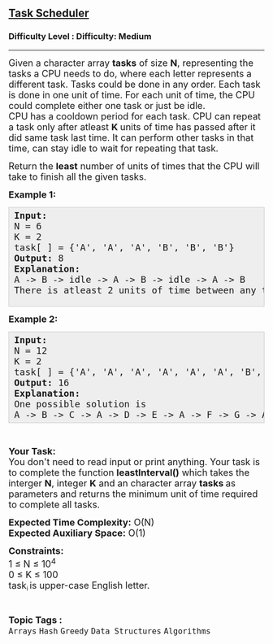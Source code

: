 <h2><a href="https://www.geeksforgeeks.org/problems/task-scheduler/1?page=1&difficulty=Medium&status=unsolved&sortBy=submissions">Task Scheduler</a></h2><h3>Difficulty Level : Difficulty: Medium</h3><hr><div class="problems_problem_content__Xm_eO"><p><span style="font-size: 18px;">Given a character array <strong>tasks</strong> of size <strong>N</strong>, representing the tasks a CPU needs to do, where each letter represents a different task. Tasks could be done in any order. Each task is done in one unit of time. For each unit of time, the CPU could complete either one task or just be idle.<br></span><span style="font-size: 18px;">CPU has a cooldown period for each task. CPU can repeat a task only after atleast <strong>K&nbsp;</strong>units of time has passed after it did same task last time. It can perform other tasks in that time, can stay idle to wait for repeating that task.</span></p>
<p><span style="font-size: 18px;">Return the <strong>least</strong> number of units of times that the CPU will take to finish all the given tasks.</span></p>
<p><span style="font-size: 18px;"><strong>Example 1:</strong></span></p>
<pre style="background: #eeeeee; border: 1px solid #cccccc; padding: 5px 10px; --darkreader-inline-bgimage: initial; --darkreader-inline-bgcolor: #222426; --darkreader-inline-border-top: #3e4446; --darkreader-inline-border-right: #3e4446; --darkreader-inline-border-bottom: #3e4446; --darkreader-inline-border-left: #3e4446;"><span style="font-size: 18px;"><strong>Input:</strong><br>N = 6<br>K = 2<br>task[ ] = {'A', 'A',&nbsp;'A',&nbsp;'B',&nbsp;'B',&nbsp;'B'}<br><strong>Output: </strong>8<br><strong>Explanation:</strong>&nbsp;<br>A -&gt; B -&gt; idle&nbsp;-&gt; A -&gt; B -&gt; idle -&gt; A -&gt; B<br>There is atleast 2 units of time between any two same tasks.</span><br>&nbsp;</pre>
<p><span style="font-size: 18px;"><strong>Example 2:</strong></span></p>
<pre style="background: #eeeeee; border: 1px solid #cccccc; padding: 5px 10px; --darkreader-inline-bgimage: initial; --darkreader-inline-bgcolor: #222426; --darkreader-inline-border-top: #3e4446; --darkreader-inline-border-right: #3e4446; --darkreader-inline-border-bottom: #3e4446; --darkreader-inline-border-left: #3e4446;"><span style="font-size: 18px;"><strong>Input:</strong><br>N = 12<br>K = 2<br>task[ ] = {'A', 'A',&nbsp;'A',&nbsp;'A', 'A',&nbsp;'A', 'B',&nbsp;'C',&nbsp;'D', 'E', 'F', 'G'}<br><strong>Output: </strong>16<br><strong>Explanation:</strong>&nbsp;&nbsp;<br>One possible solution is&nbsp;<br>A -&gt; B -&gt; C -&gt; A -&gt; D -&gt; E -&gt; A -&gt; F -&gt; G -&gt; A -&gt; idle&nbsp;</span><span style="font-size: 18px;">-&gt; idle</span><span style="font-size: 18px;"> </span><span style="font-size: 18px;">-&gt; A&nbsp;</span><span style="font-size: 18px;">-&gt; idle</span><span style="font-size: 18px;"> </span><span style="font-size: 18px;">-&gt; idle -&gt; A.</span></pre>
<p>&nbsp;</p>
<p><span style="font-size: 18px;"><strong>Your Task:</strong><br>You don't need to read input or print anything. Your task is to complete the function <strong>leastInterval()</strong>&nbsp;which takes the interger <strong>N</strong>, integer <strong>K</strong> and an character&nbsp;array&nbsp;<strong>tasks&nbsp;</strong>as parameters and returns the minimum unit of time required to complete all tasks.</span></p>
<p><span style="font-size: 18px;"><strong>Expected Time Complexity:</strong>&nbsp;O(N)<br><strong>Expected Auxiliary Space:</strong>&nbsp;O(1)</span></p>
<p><span style="font-size: 18px;"><strong>Constraints:</strong><br>1 ≤ N ≤ 10<sup>4</sup><br>0 ≤ K&nbsp;≤ 100</span><br><span style="font-size: 18px;">task</span><sub>i&nbsp;</sub><span style="font-size: 18px;">is upper-case English letter.</span></p></div><br><p><span style=font-size:18px><strong>Topic Tags : </strong><br><code>Arrays</code>&nbsp;<code>Hash</code>&nbsp;<code>Greedy</code>&nbsp;<code>Data Structures</code>&nbsp;<code>Algorithms</code>&nbsp;